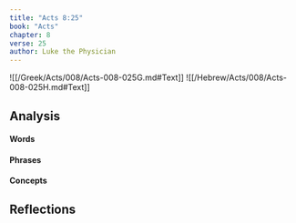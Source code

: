 ```yaml
---
title: "Acts 8:25"
book: "Acts"
chapter: 8
verse: 25
author: Luke the Physician
---
```

![[/Greek/Acts/008/Acts-008-025G.md#Text]]
![[/Hebrew/Acts/008/Acts-008-025H.md#Text]]

## Analysis

#### Words

#### Phrases

#### Concepts

## Reflections
